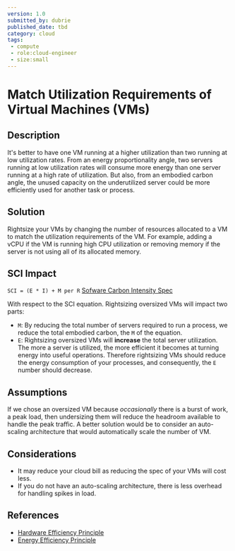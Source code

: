 ```yaml
---
version: 1.0
submitted_by: dubrie
published_date: tbd
category: cloud
tags: 
 - compute
 - role:cloud-engineer
 - size:small
---
```


# Match Utilization Requirements of Virtual Machines (VMs)

## Description

It's better to have one VM running at a higher utilization than two running at low utilization rates. From an energy proportionality angle, two servers running at low utilization rates will consume more energy than one server running at a high rate of utilization. But also, from an embodied carbon angle, the unused capacity on the underutilized server could be more efficiently used for another task or process.

## Solution

Rightsize your VMs by changing the number of resources allocated to a VM to match the utilization requirements of the VM. For example, adding a vCPU if the VM is running high CPU utilization or removing memory if the server is not using all of its allocated memory.

## SCI Impact

`SCI = (E * I) + M per R`
[Sofware Carbon Intensity Spec](https://grnsft.org/sci)

With respect to the SCI equation. Rightsizing oversized VMs will impact two parts:

- `M`: By reducing the total number of servers required to run a process, we reduce the total embodied carbon, the `M` of the equation.
- `E`: Rightsizing oversized VMs will **increase** the total server utilization. The more a server is utilized, the more efficient it becomes at turning energy into useful operations. Therefore rightsizing VMs should reduce the energy consumption of your processes, and consequently, the `E` number should decrease.

## Assumptions

If we chose an oversized VM because *occasionally* there is a burst of work, a peak load, then undersizing them will reduce the headroom available to handle the peak traffic. A better solution would be to consider an auto-scaling architecture that would automatically scale the number of VM.

## Considerations
- It may reduce your cloud bill as reducing the spec of your VMs will cost less.
- If you do not have an auto-scaling architecture, there is less overhead for handling spikes in load.

## References
- [Hardware Efficiency Principle](https://learn.greensoftware.foundation/practitioner/hardware-efficiency)
- [Energy Efficiency Principle](https://learn.greensoftware.foundation/practitioner/energy-efficiency)
